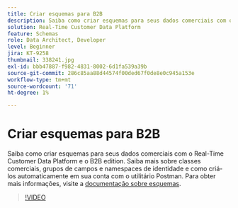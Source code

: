 ```yaml
---
title: Criar esquemas para B2B
description: Saiba como criar esquemas para seus dados comerciais com o Real-Time Customer Data Platform e o B2B edition.
solution: Real-Time Customer Data Platform
feature: Schemas
role: Data Architect, Developer
level: Beginner
jira: KT-9258
thumbnail: 338241.jpg
exl-id: bbb47887-f982-4831-8002-6d1fa539a39b
source-git-commit: 286c85aa88d44574f00ded67f0de8e0c945a153e
workflow-type: tm+mt
source-wordcount: '71'
ht-degree: 1%

---
```


# Criar esquemas para B2B

Saiba como criar esquemas para seus dados comerciais com o Real-Time Customer Data Platform e o B2B edition. Saiba mais sobre classes comerciais, grupos de campos e namespaces de identidade e como criá-los automaticamente em sua conta com o utilitário Postman. Para obter mais informações, visite a [documentação sobre esquemas](https://experienceleague.adobe.com/docs/experience-platform/xdm/home.html?lang=pt-BR).

>[!VIDEO](https://video.tv.adobe.com/v/3453397?learn=on&enablevpops&captions=por_br)
